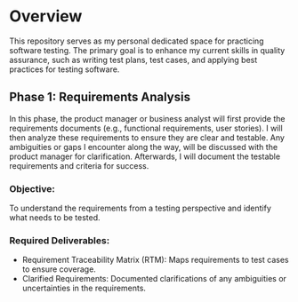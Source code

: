 # Overview

This repository serves as my personal dedicated space for practicing software testing. The primary goal is to enhance my current skills in quality assurance, such as writing test plans, test cases, and applying best practices for testing software.


## Phase 1: Requirements Analysis
In this phase, the product manager or business analyst will first provide the requirements documents (e.g., functional requirements, user stories). I will then analyze these requirements to ensure they are clear and testable. Any ambiguities or gaps I encounter along the way, will be discussed with the product manager for clarification. Afterwards, I will document the testable requirements and criteria for success.

### Objective: 
To understand the requirements from a testing perspective and identify what needs to be tested.
### Required Deliverables:
- Requirement Traceability Matrix (RTM): Maps requirements to test cases to ensure coverage.
- Clarified Requirements: Documented clarifications of any ambiguities or uncertainties in the requirements.
